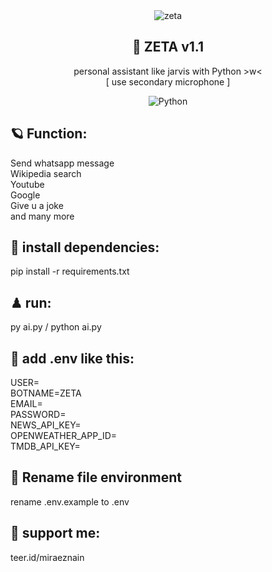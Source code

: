 <div align="center">
<img src="https://stickerly.pstatic.net/sticker_pack/zPu9DQhcCdOhcGmN6IGxCA/4LU4EK/13/cce2a0fd-ccfc-4577-9a66-ef4e6b0e3ead.png" alt="zeta">
<h2>🧩 ZETA v1.1</h2>
personal assistant like jarvis with Python >w< <br> [ use secondary microphone ] <br>
 
![Python](https://img.shields.io/badge/python-3670A0?style=plastic&logo=python&logoColor=ffdd54)
</div>

## 🪐 Function:

Send whatsapp message <br>
Wikipedia search <br>
Youtube <br>
Google <br>
Give u a joke <br>
and many more <br>

## 🎯 install dependencies:

pip install -r requirements.txt

## ♟ run:

py ai.py / python ai.py

## 🚀 add .env like this:

USER=<ur username> <br>
BOTNAME=ZETA <br>
EMAIL=<ur email> <br>
PASSWORD=<ur password> <br>
NEWS_API_KEY=<add> <br>
OPENWEATHER_APP_ID=<add> <br>
TMDB_API_KEY=<add> <br>

## 🚀 Rename file environment

rename .env.example to .env

## 🌌 support me:

teer.id/miraeznain
